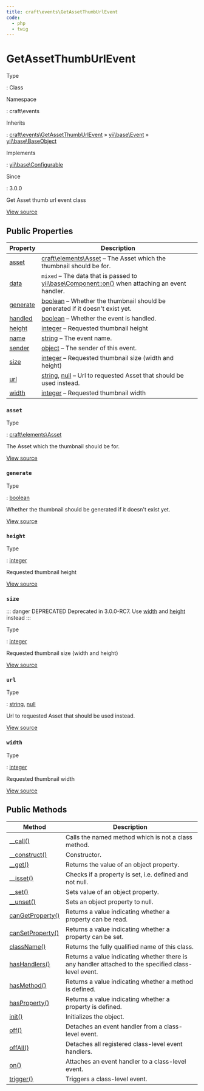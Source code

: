 ```yaml
---
title: craft\events\GetAssetThumbUrlEvent
code:
  - php
  - twig
---
```


# GetAssetThumbUrlEvent

Type

:   Class

Namespace

:   craft\events

Inherits

:   [craft\events\GetAssetThumbUrlEvent](craft-events-getassetthumburlevent.md) &raquo;
[yii\base\Event](https://www.yiiframework.com/doc/api/2.0/yii-base-event) &raquo;
[yii\base\BaseObject](https://www.yiiframework.com/doc/api/2.0/yii-base-baseobject)

Implements

:   [yii\base\Configurable](https://www.yiiframework.com/doc/api/2.0/yii-base-configurable)

Since

:   3.0.0



Get Asset thumb url event class





[View source](https://github.com/craftcms/cms/blob/master/src/events/GetAssetThumbUrlEvent.php)


## Public Properties

| Property                                                                                                       | Description
| -------------------------------------------------------------------------------------------------------------- | -------------------------------------------------------------------------------------------------------------------------------------------------------------------------
| [asset](craft-events-getassetthumburlevent.md#asset)                                                           | [craft\elements\Asset](craft-elements-asset.md) – The Asset which the thumbnail should be for.
| [data](https://www.yiiframework.com/doc/api/2.0/yii-base-event#$data-detail "Defined by yii\base\Event")       | `mixed` – The data that is passed to [yii\base\Component::on()](https://www.yiiframework.com/doc/api/2.0/yii-base-component#on()-detail) when attaching an event handler.
| [generate](craft-events-getassetthumburlevent.md#generate)                                                     | [boolean](http://php.net/language.types.boolean) – Whether the thumbnail should be generated if it doesn't exist yet.
| [handled](https://www.yiiframework.com/doc/api/2.0/yii-base-event#$handled-detail "Defined by yii\base\Event") | [boolean](http://php.net/language.types.boolean) – Whether the event is handled.
| [height](craft-events-getassetthumburlevent.md#height)                                                         | [integer](http://php.net/language.types.integer) – Requested thumbnail height
| [name](https://www.yiiframework.com/doc/api/2.0/yii-base-event#$name-detail "Defined by yii\base\Event")       | [string](http://php.net/language.types.string) – The event name.
| [sender](https://www.yiiframework.com/doc/api/2.0/yii-base-event#$sender-detail "Defined by yii\base\Event")   | [object](http://php.net/language.types.object) – The sender of this event.
| [size](craft-events-getassetthumburlevent.md#size)                                                             | [integer](http://php.net/language.types.integer) – Requested thumbnail size (width and height)
| [url](craft-events-getassetthumburlevent.md#url)                                                               | [string](http://php.net/language.types.string), [null](http://php.net/language.types.null) – Url to requested Asset that should be used instead.
| [width](craft-events-getassetthumburlevent.md#width)                                                           | [integer](http://php.net/language.types.integer) – Requested thumbnail width

### `asset`



Type

:   [craft\elements\Asset](craft-elements-asset.md)



The Asset which the thumbnail should be for.



[View source](https://github.com/craftcms/cms/blob/master/src/events/GetAssetThumbUrlEvent.php#L25)



### `generate`



Type

:   [boolean](http://php.net/language.types.boolean)



Whether the thumbnail should be generated if it doesn't exist yet.



[View source](https://github.com/craftcms/cms/blob/master/src/events/GetAssetThumbUrlEvent.php#L46)



### `height`



Type

:   [integer](http://php.net/language.types.integer)



Requested thumbnail height



[View source](https://github.com/craftcms/cms/blob/master/src/events/GetAssetThumbUrlEvent.php#L35)



### `size`

::: danger DEPRECATED
Deprecated in 3.0.0-RC7. Use [width](craft-events-getassetthumburlevent.md#width) and [height](craft-events-getassetthumburlevent.md#height) instead
:::


Type

:   [integer](http://php.net/language.types.integer)



Requested thumbnail size (width and height)



[View source](https://github.com/craftcms/cms/blob/master/src/events/GetAssetThumbUrlEvent.php#L41)



### `url`



Type

:   [string](http://php.net/language.types.string), [null](http://php.net/language.types.null)



Url to requested Asset that should be used instead.



[View source](https://github.com/craftcms/cms/blob/master/src/events/GetAssetThumbUrlEvent.php#L51)



### `width`



Type

:   [integer](http://php.net/language.types.integer)



Requested thumbnail width



[View source](https://github.com/craftcms/cms/blob/master/src/events/GetAssetThumbUrlEvent.php#L30)







## Public Methods

| Method                                                                                                                                    | Description
| ----------------------------------------------------------------------------------------------------------------------------------------- | ----------------------------------------------------------------------------------------------------
| [__call()](https://www.yiiframework.com/doc/api/2.0/yii-base-baseobject#__call()-detail "Defined by yii\base\BaseObject")                 | Calls the named method which is not a class method.
| [__construct()](https://www.yiiframework.com/doc/api/2.0/yii-base-baseobject#__construct()-detail "Defined by yii\base\BaseObject")       | Constructor.
| [__get()](https://www.yiiframework.com/doc/api/2.0/yii-base-baseobject#__get()-detail "Defined by yii\base\BaseObject")                   | Returns the value of an object property.
| [__isset()](https://www.yiiframework.com/doc/api/2.0/yii-base-baseobject#__isset()-detail "Defined by yii\base\BaseObject")               | Checks if a property is set, i.e. defined and not null.
| [__set()](https://www.yiiframework.com/doc/api/2.0/yii-base-baseobject#__set()-detail "Defined by yii\base\BaseObject")                   | Sets value of an object property.
| [__unset()](https://www.yiiframework.com/doc/api/2.0/yii-base-baseobject#__unset()-detail "Defined by yii\base\BaseObject")               | Sets an object property to null.
| [canGetProperty()](https://www.yiiframework.com/doc/api/2.0/yii-base-baseobject#canGetProperty()-detail "Defined by yii\base\BaseObject") | Returns a value indicating whether a property can be read.
| [canSetProperty()](https://www.yiiframework.com/doc/api/2.0/yii-base-baseobject#canSetProperty()-detail "Defined by yii\base\BaseObject") | Returns a value indicating whether a property can be set.
| [className()](https://www.yiiframework.com/doc/api/2.0/yii-base-baseobject#className()-detail "Defined by yii\base\BaseObject")           | Returns the fully qualified name of this class.
| [hasHandlers()](https://www.yiiframework.com/doc/api/2.0/yii-base-event#hasHandlers()-detail "Defined by yii\base\Event")                 | Returns a value indicating whether there is any handler attached to the specified class-level event.
| [hasMethod()](https://www.yiiframework.com/doc/api/2.0/yii-base-baseobject#hasMethod()-detail "Defined by yii\base\BaseObject")           | Returns a value indicating whether a method is defined.
| [hasProperty()](https://www.yiiframework.com/doc/api/2.0/yii-base-baseobject#hasProperty()-detail "Defined by yii\base\BaseObject")       | Returns a value indicating whether a property is defined.
| [init()](https://www.yiiframework.com/doc/api/2.0/yii-base-baseobject#init()-detail "Defined by yii\base\BaseObject")                     | Initializes the object.
| [off()](https://www.yiiframework.com/doc/api/2.0/yii-base-event#off()-detail "Defined by yii\base\Event")                                 | Detaches an event handler from a class-level event.
| [offAll()](https://www.yiiframework.com/doc/api/2.0/yii-base-event#offAll()-detail "Defined by yii\base\Event")                           | Detaches all registered class-level event handlers.
| [on()](https://www.yiiframework.com/doc/api/2.0/yii-base-event#on()-detail "Defined by yii\base\Event")                                   | Attaches an event handler to a class-level event.
| [trigger()](https://www.yiiframework.com/doc/api/2.0/yii-base-event#trigger()-detail "Defined by yii\base\Event")                         | Triggers a class-level event.








